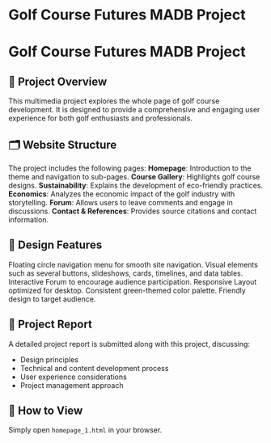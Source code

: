 # Golf Course Futures MADB Project
# Golf Course Futures MADB Project

## 🌿 Project Overview
This multimedia project explores the whole page of golf course development. It is designed to provide a comprehensive and engaging user experience for both golf enthusiasts and professionals.

## 🗂️ Website Structure
The project includes the following pages:
**Homepage**: Introduction to the theme and navigation to sub-pages.
**Course Gallery**: Highlights golf course designs.
**Sustainability**: Explains the development of eco-friendly practices.
**Economics**: Analyzes the economic impact of the golf industry with storytelling.
**Forum**: Allows users to leave comments and engage in discussions.
**Contact & References**: Provides source citations and contact information.

## 🎯 Design Features
Floating circle navigation menu for smooth site navigation.
Visual elements such as several buttons, slideshows, cards, timelines, and data tables.
Interactive Forum to encourage audience participation.
Responsive Layout optimized for desktop.
Consistent green-themed color palette.
Friendly design to target audience.

## 📄 Project Report
A detailed project report is submitted along with this project, discussing:
- Design principles
- Technical and content development process
- User experience considerations
- Project management approach

## 🔗 How to View
Simply open `homepage_1.html` in your browser.  
